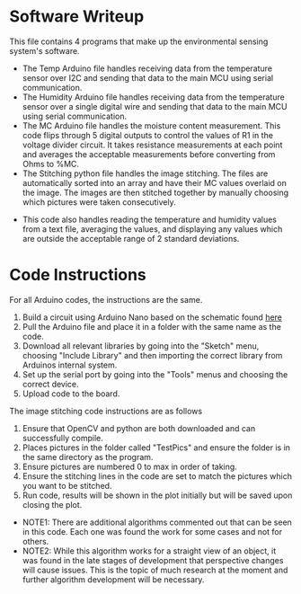 # Software Writeup
This file contains 4 programs that make up the environmental sensing system's software.
* The Temp Arduino file handles receiving data from the temperature sensor over I2C and sending that data to the main MCU using serial communication.
* The Humidity Arduino file handles receiving data from the temperature sensor over a single digital wire and sending that data to the main MCU using serial communication.
* The MC Arduino file handles the moisture content measurement. This code flips through 5 digital outputs to control the values of R1 in the voltage divider circuit. It takes resistance measurements at each point and averages the acceptable measurements before converting from Ohms to %MC.
* The Stitching python file handles the image stitching. The files are automatically sorted into an array and have their MC values overlaid on the image. The images are then stitched together by manually choosing which pictures were taken consecutively.
- This code also handles reading the temperature and humidity values from a text file, averaging the values, and displaying any values which are outside the acceptable range of 2 standard deviations.

# Code Instructions
For all Arduino codes, the instructions are the same.
1. Build a circuit using Arduino Nano based on the schematic found [here](https://github.com/ECE-4961-Capstone-Team-1-Spring-Fall-22/Autonomous-Crawlspace-Inspection-Robot/blob/main/Environmental%20Sensing/Environmental%20Sensing%20Schematic.pdf)
2. Pull the Arduino file and place it in a folder with the same name as the code.
3. Download all relevant libraries by going into the "Sketch" menu, choosing "Include Library" and then importing the correct library from Arduinos internal system.
4. Set up the serial port by going into the "Tools" menus and choosing the correct device.
5. Upload code to the board.

The image stitching code instructions are as follows
1. Ensure that OpenCV and python are both downloaded and can successfully compile.
2. Places pictures in the folder called "TestPics" and ensure the folder is in the same directory as the program.
3. Ensure pictures are numbered 0 to max in order of taking.
4. Ensure the stitching lines in the code are set to match the pictures which you want to be stitched.
5. Run code, results will be shown in the plot initially but will be saved upon closing the plot.
* NOTE1: There are additional algorithms commented out that can be seen in this code. Each one was found the work for some cases and not for others.
* NOTE2: While this algorithm works for a straight view of an object, it was found in the late stages of development that perspective changes will cause issues. This is the topic of much research at the moment and further algorithm development will be necessary.
